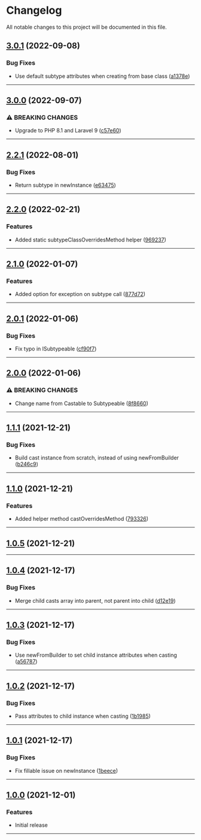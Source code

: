 <!--- BEGIN HEADER -->
# Changelog

All notable changes to this project will be documented in this file.
<!--- END HEADER -->

## [3.0.1](https://github.com/vetmoves/com.moves.php.eloquent.subtypeable/compare/3.0.0...3.0.1) (2022-09-08)

### Bug Fixes

* Use default subtype attributes when creating from base class ([a1378e](https://github.com/vetmoves/com.moves.php.eloquent.subtypeable/commit/a1378eaf9234cf0938cfc838b799b599470e3cef))


---

## [3.0.0](https://github.com/vetmoves/com.moves.php.eloquent.subtypeable/compare/2.2.1...3.0.0) (2022-09-07)

### ⚠ BREAKING CHANGES

* Upgrade to PHP 8.1 and Laravel 9 ([c57e60](https://github.com/vetmoves/com.moves.php.eloquent.subtypeable/commit/c57e60e982868a6060751aa757e79abcd250ba9b))


---

## [2.2.1](https://github.com/vetmoves/com.moves.php.eloquent.subtypeable/compare/2.2.0...2.2.1) (2022-08-01)
### Bug Fixes

* Return subtype in newInstance ([e63475](https://github.com/vetmoves/com.moves.php.eloquent.subtypeable/commit/e63475b83106fb326dc420fc9994d460bb353823))


---

## [2.2.0](https://github.com/vetmoves/com.moves.php.eloquent.subtypeable/compare/2.1.0...2.2.0) (2022-02-21)
### Features

* Added static subtypeClassOverridesMethod helper ([969237](https://github.com/vetmoves/com.moves.php.eloquent.subtypeable/commit/969237f9e615f9dbb4cada85f74d3b738ef79290))


---

## [2.1.0](https://github.com/vetmoves/com.moves.php.eloquent.subtypeable/compare/2.0.1...2.1.0) (2022-01-07)
### Features

* Added option for exception on subtype call ([877d72](https://github.com/vetmoves/com.moves.php.eloquent.subtypeable/commit/877d72e8e442a0ae33bede2f4071cae7958baae4))


---

## [2.0.1](https://github.com/vetmoves/com.moves.php.eloquent.subtypeable/compare/2.0.0...2.0.1) (2022-01-06)
### Bug Fixes

* Fix typo in ISubtypeable ([cf90f7](https://github.com/vetmoves/com.moves.php.eloquent.subtypeable/commit/cf90f7c356ec30abd42d39e8cd7b53e6de4d50a0))


---

## [2.0.0](https://github.com/vetmoves/com.moves.php.eloquent.subtypeable/compare/1.1.1...2.0.0) (2022-01-06)
### ⚠ BREAKING CHANGES

* Change name from Castable to Subtypeable ([8f8660](https://github.com/vetmoves/com.moves.php.eloquent.subtypeable/commit/8f86601f1d83bec0ee7190145596ba02cbcc2466))


---

## [1.1.1](https://github.com/vetmoves/com.moves.php.eloquent.subtypeable/compare/1.1.0...1.1.1) (2021-12-21)
### Bug Fixes

* Build cast instance from scratch, instead of using newFromBuilder ([b246c9](https://github.com/vetmoves/com.moves.php.eloquent.subtypeable/commit/b246c9a95f376799d9fdd0d2ba5cca86abd70f66))


---

## [1.1.0](https://github.com/vetmoves/com.moves.php.eloquent.subtypeable/compare/1.0.5...1.1.0) (2021-12-21)
### Features

* Added helper method castOverridesMethod ([793326](https://github.com/vetmoves/com.moves.php.eloquent.subtypeable/commit/7933266c90d911b0c9a7bd118905456711a99073))


---

## [1.0.5](https://github.com/vetmoves/com.moves.php.eloquent.subtypeable/compare/1.0.4...1.0.5) (2021-12-21)

---

## [1.0.4](https://github.com/vetmoves/com.moves.php.eloquent.subtypeable/compare/1.0.3...1.0.4) (2021-12-17)
### Bug Fixes

* Merge child casts array into parent, not parent into child ([d12e19](https://github.com/vetmoves/com.moves.php.eloquent.subtypeable/commit/d12e1903f310a7ad940d3b18e9920ab2b33c1529))


---

## [1.0.3](https://github.com/vetmoves/com.moves.php.eloquent.subtypeable/compare/1.0.2...1.0.3) (2021-12-17)
### Bug Fixes

* Use newFromBuilder to set child instance attributes when casting ([a56787](https://github.com/vetmoves/com.moves.php.eloquent.subtypeable/commit/a56787ddfe3d8daa02ca76cca88d78d77e5f7dc1))


---

## [1.0.2](https://github.com/vetmoves/com.moves.php.eloquent.subtypeable/compare/1.0.1...1.0.2) (2021-12-17)
### Bug Fixes

* Pass attributes to child instance when casting ([1b1985](https://github.com/vetmoves/com.moves.php.eloquent.subtypeable/commit/1b198574e5537c1612817431d754d4ec2493b78f))


---

## [1.0.1](https://github.com/vetmoves/com.moves.php.eloquent.subtypeable/compare/1.0.0...1.0.1) (2021-12-17)
### Bug Fixes

* Fix fillable issue on newInstance ([1beece](https://github.com/vetmoves/com.moves.php.eloquent.subtypeable/commit/1beecef3c42a8a6220f7342f1978f470a80d6342))


---

## [1.0.0](https://github.com/vetmoves/com.moves.php.eloquent.subtypeable/compare/0.0.0...1.0.0) (2021-12-01)
### Features

* Initial release


---

